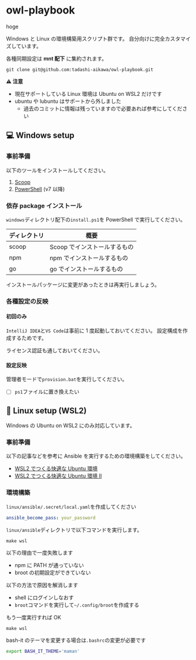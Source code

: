 # owl-playbook

hoge

Windows と Linux の環境構築用スクリプト群です。
自分向けに完全カスタマイズしています。

各種同期設定は **mnt 配下** に集約されます。

```console
git clone git@github.com:tadashi-aikawa/owl-playbook.git
```

**⚠ 注意**

- 現在サポートしている Linux 環境は Ubuntu on WSL2 だけです
- ubuntu や lubuntu はサポートから外しました
  - 過去のコミットに情報は残っていますので必要あれば参考にしてください

## 💻 Windows setup

### 事前準備

以下のツールをインストールしてください。

1. [Scoop](https://github.com/lukesampson/scoop)
2. [PowerShell](https://github.com/PowerShell/PowerShell/releases) (v7 以降)

### 依存 package インストール

`windows`ディレクトリ配下の`install.ps1`を PowerShell で実行してください。

| ディレクトリ | 概要                         |
| ------------ | ---------------------------- |
| scoop        | Scoop でインストールするもの |
| npm          | npm でインストールするもの   |
| go           | go でインストールするもの    |

インストールパッケージに変更があったときは再実行しましょう。

### 各種設定の反映

#### 初回のみ

`IntelliJ IDEA`と`VS Code`は事前に 1 度起動しておいてください。
設定構成を作成するためです。

ライセンス認証も通しておいてください。

#### 設定反映

管理者モードで`provision.bat`を実行してください。

- [ ] `ps1`ファイルに置き換えたい

## 🐧 Linux setup (WSL2)

Windows の Ubuntu on WSL2 にのみ対応しています。

### 事前準備

以下の記事などを参考に Ansible を実行するための環境構築をしてください。

- [WSL2 でつくる快適な Ubuntu 環境](https://blog.mamansoft.net/2020/07/02/efficient-wsl2-with-ubuntu/)
- [WSL2 でつくる快適な Ubuntu 環境 Ⅱ](https://blog.mamansoft.net/2020/07/26/efficient-wsl2-with-ubuntu2/)

### 環境構築

`linux/ansible/.secret/local.yaml`を作成してください

```yaml
ansible_become_pass: your_password
```

`linux/ansible`ディレクトリで以下コマンドを実行します。

```console
make wsl
```

以下の理由で一度失敗します

- npm に PATH が通っていない
- broot の初期設定ができていない

以下の方法で原因を解消します

- shell にログインしなおす
- `broot`コマンドを実行して`~/.config/broot`を作成する

もう一度実行すれば OK

```console
make wsl
```

bash-it のテーマを変更する場合は`.bashrc`の変更が必要です

```bash
export BASH_IT_THEME='maman'
```
